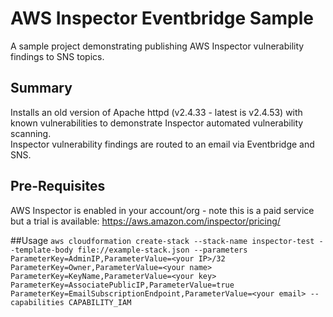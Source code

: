 # AWS Inspector Eventbridge Sample
A sample project demonstrating publishing AWS Inspector vulnerability findings to SNS topics.

## Summary
Installs an old version of Apache httpd (v2.4.33 - latest is v2.4.53) with known vulnerabilities to demonstrate Inspector automated vulnerability scanning.  
Inspector vulnerability findings are routed to an email via Eventbridge and SNS.

## Pre-Requisites
AWS Inspector is enabled in your account/org - note this is a paid service but a trial is available: https://aws.amazon.com/inspector/pricing/

##Usage
`aws cloudformation create-stack --stack-name inspector-test --template-body file://example-stack.json --parameters ParameterKey=AdminIP,ParameterValue=<your IP>/32 ParameterKey=Owner,ParameterValue=<your name> ParameterKey=KeyName,ParameterValue=<your key> ParameterKey=AssociatePublicIP,ParameterValue=true ParameterKey=EmailSubscriptionEndpoint,ParameterValue=<your email> --capabilities CAPABILITY_IAM`